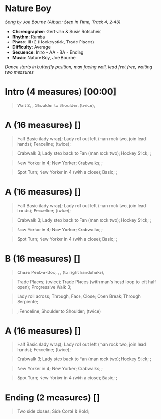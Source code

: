 # Nature Boy
*Song by Joe Bourne (Album: Step In Time, Track 4, 2:43)*
 
* **Choreographer**: Gert-Jan & Susie Rotscheid
* **Rhythm**: Rumba
* **Phase**: III+2 (Hockeystick, Trade Places)
* **Difficulty**: Average
* **Sequence**: Intro - AA - BA - Ending
* **Music**: Nature Boy, Joe Bourne
 
*Dance starts in butterfly position, man facing wall, lead feet free, waiting two measures*
 
# Intro (4 measures) [00:00]

> Wait 2; ; Shoulder to Shoulder; (twice);

# A (16 measures) []

> Half Basic (lady wrap); Lady roll out left (man rock two, join lead hands); Fenceline; (twice);

> Crabwalk 3; Lady step back to Fan (man rock two); Hockey Stick; ;

> New Yorker in 4; New Yorker; Crabwalks; ; 

> Spot Turn; New Yorker in 4 (with a close); Basic; ;

# A (16 measures) []

> Half Basic (lady wrap); Lady roll out left (man rock two, join lead hands); Fenceline; (twice);

> Crabwalk 3; Lady step back to Fan (man rock two); Hockey Stick; ;

> New Yorker in 4; New Yorker; Crabwalks; ; 

> Spot Turn; New Yorker in 4 (with a close); Basic; ;

# B (16 measures) []

> Chase Peek-a-Boo; ; ; (to right handshake);

> Trade Places; (twice); Trade Places (with man's head loop to left half open); Progressive Walk 3;

> Lady roll across; Through, Face, Close; Open Break; Through Serpiente;

> ; Fenceline; Shoulder to Shoulder; (twice);

# A (16 measures) []

> Half Basic (lady wrap); Lady roll out left (man rock two, join lead hands); Fenceline; (twice);

> Crabwalk 3; Lady step back to Fan (man rock two); Hockey Stick; ;

> New Yorker in 4; New Yorker; Crabwalks; ; 

> Spot Turn; New Yorker in 4 (with a close); Basic; ;

# Ending (2 measures) []

> Two side closes; Side Corté & Hold;

